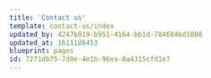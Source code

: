 ```yaml
---
title: 'Contact us'
template: contact-us/index
updated_by: 4247b919-b951-4164-bb1d-784684bd1808
updated_at: 1611186453
blueprint: pages
id: 7271db75-7d8e-4e1b-96ea-8a4315cfd1e7
---
```

